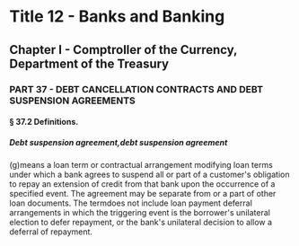 
# Title 12 - Banks and Banking
## Chapter I - Comptroller of the Currency, Department of the Treasury
### PART 37 - DEBT CANCELLATION CONTRACTS AND DEBT SUSPENSION AGREEMENTS
#### § 37.2 Definitions.
##### Debt suspension agreement,debt suspension agreement

(g)means a loan term or contractual arrangement modifying loan terms under which a bank agrees to suspend all or part of a customer's obligation to repay an extension of credit from that bank upon the occurrence of a specified event. The agreement may be separate from or a part of other loan documents. The termdoes not include loan payment deferral arrangements in which the triggering event is the borrower's unilateral election to defer repayment, or the bank's unilateral decision to allow a deferral of repayment.
